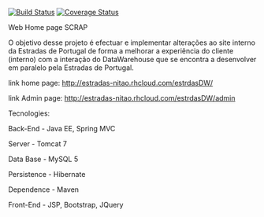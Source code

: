 [![Build Status](https://travis-ci.org/marcionitao/estradasDW.svg?branch=master)](https://travis-ci.org/marcionitao/estradasDW)
[![Coverage Status](https://coveralls.io/repos/marcionitao/estradasDW/badge.svg?branch=master)](https://coveralls.io/r/marcionitao/estradasDW?branch=master)

Web Home page SCRAP

O objetivo desse projeto é efectuar e implementar alterações ao site interno da Estradas de Portugal de forma a melhorar a
experiência do cliente (interno) com a interação do DataWarehouse que se encontra a desenvolver em paralelo pela
Estradas de Portugal.

link home page:
http://estradas-nitao.rhcloud.com/estrdasDW/

link Admin page:
http://estradas-nitao.rhcloud.com/estrdasDW/admin

Tecnologies:

Back-End - Java EE, Spring MVC

Server - Tomcat 7

Data Base - MySQL 5

Persistence - Hibernate

Dependence - Maven

Front-End - JSP, Bootstrap, JQuery
